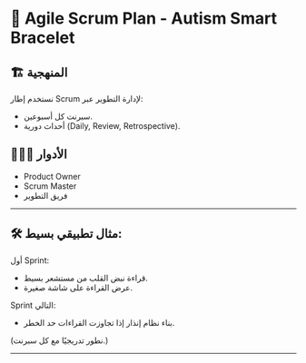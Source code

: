 # 🚀 Agile Scrum Plan - Autism Smart Bracelet

## 🏗️ المنهجية
نستخدم إطار Scrum لإدارة التطوير عبر:
- سبرنت كل أسبوعين.
- أحداث دورية (Daily, Review, Retrospective).

## 🧑‍🤝‍🧑 الأدوار
- Product Owner
- Scrum Master
- فريق التطوير

---

## 🛠️ مثال تطبيقي بسيط:
أول Sprint:
- قراءة نبض القلب من مستشعر بسيط.
- عرض القراءة على شاشة صغيرة.

Sprint التالي:
- بناء نظام إنذار إذا تجاوزت القراءات حد الخطر.

(نطور تدريجيًا مع كل سبرنت.)

---
